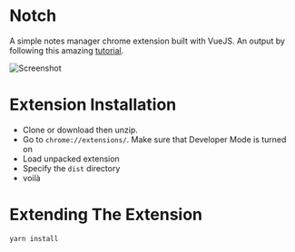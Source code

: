 # Notch
A simple notes manager chrome extension built with VueJS. An output by following this amazing [tutorial](https://blog.codeship.com/building-a-simple-notes-manager-with-vue-js/).

![Screenshot](https://i.imgur.com/FFWZlUk.png)

# Extension Installation
- Clone or download then unzip.
- Go to `chrome://extensions/`. Make sure that Developer Mode is turned on
- Load unpacked extension
- Specify the `dist` directory
- voilà

# Extending The Extension
```
yarn install
```
